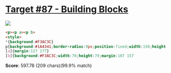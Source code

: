 # [Target #87 - Building Blocks](https://cssbattle.dev/play/87)

![](https://cssbattle.dev/targets/87.png)

```HTML
<p><p a><p b>
<style>
*{background:#F3AC3C}
p{background:#1A4341;border-radius:9px;position:fixed;width:150;height:100;margin:57 57}
[a]{margin:127 177}
[b]{background:#F3AC3C;width:70;height:70;margin:107 157
```

**Score**: 597.78 (209 chars)(99.9% match)
